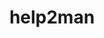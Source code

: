 ---
title: "help2man"
layout: cache
categories: [package, v0.19]
meta: {"versions": ["1.47.16"], "compilers": ["gcc@7.3.1"], "oss": ["amzn2"], "platforms": ["linux"], "targets": ["aarch64"], "stacks": ["aws-isc-aarch64"], "num_specs": 1, "num_specs_by_stack": {"aws-isc-aarch64": 1}}
spec_details: [{"hash": "hjahaiiqy37jw2m34wzakjogkqmykg3d", "compiler": "gcc@7.3.1", "versions": ["1.47.16"], "os": "amzn2", "platform": "linux", "target": "aarch64", "variants": ["build_system=autotools"], "stacks": ["aws-isc-aarch64"], "size": "-", "tarball": "https://binaries.spack.io/releases/v0.19/build_cache/linux-amzn2-aarch64/gcc-7.3.1/help2man-1.47.16/linux-amzn2-aarch64-gcc-7.3.1-help2man-1.47.16-hjahaiiqy37jw2m34wzakjogkqmykg3d.spack"}]
---